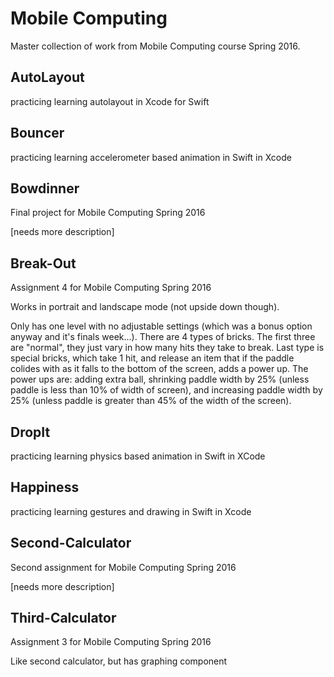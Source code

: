 # Mobile Computing
Master collection of work from Mobile Computing course Spring 2016.



## AutoLayout
practicing learning autolayout in Xcode for Swift


## Bouncer
practicing learning accelerometer based animation in Swift in Xcode


## Bowdinner
Final project for Mobile Computing Spring 2016

[needs more description]


## Break-Out
Assignment 4 for Mobile Computing Spring 2016

Works in portrait and landscape mode (not upside down though).

Only has one level with no adjustable settings (which was a bonus option anyway and it's finals week...). There are 4 types of bricks. The first three are "normal", they just vary in how many hits they take to break. Last type is special bricks, which take 1 hit, and release an item that if the paddle colides with as it falls to the bottom of the screen, adds a power up. The power ups are: adding extra ball, shrinking paddle width by 25% (unless paddle is less than 10% of width of screen), and increasing paddle width by 25% (unless paddle is greater than 45% of the width of the screen).


## DropIt
practicing learning physics based animation in Swift in XCode


## Happiness
practicing learning gestures and drawing in Swift in Xcode


## Second-Calculator
Second assignment for Mobile Computing Spring 2016

[needs more description]


## Third-Calculator
Assignment 3 for Mobile Computing Spring 2016

Like second calculator, but has graphing component